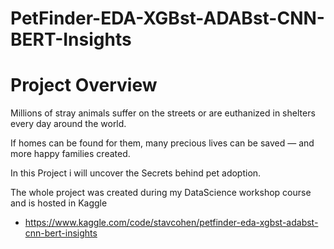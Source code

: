 # PetFinder-EDA-XGBst-ADABst-CNN-BERT-Insights

# Project Overview

Millions of stray animals suffer on the streets or are euthanized in shelters every day around the world.

If homes can be found for them, many precious lives can be saved — and more happy families created.

In this Project i will uncover the Secrets behind pet adoption.

The whole project was created during my DataScience workshop course and is hosted in Kaggle

- https://www.kaggle.com/code/stavcohen/petfinder-eda-xgbst-adabst-cnn-bert-insights

